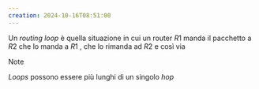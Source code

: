 ```yaml
---
creation: 2024-10-16T08:51:00
---
```

Un *routing loop* è quella situazione in cui un router $R1$ manda il pacchetto a $R2$ che lo manda a $R1$ , che lo rimanda ad $R2$ e così via 

>[!note] 
>*Loops* possono essere più lunghi di un singolo *hop*